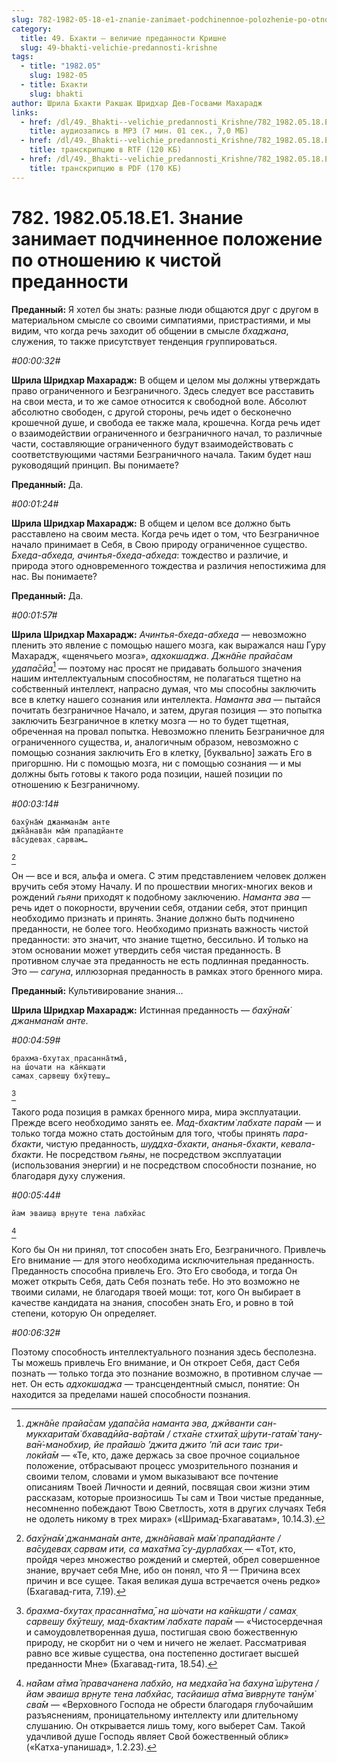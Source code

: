 ```yaml
---
slug: 782-1982-05-18-e1-znanie-zanimaet-podchinennoe-polozhenie-po-otnosheniyu-k-chistoj-predannosti
category:
  title: 49. Бхакти — величие преданности Кришне
  slug: 49-bhakti-velichie-predannosti-krishne
tags:
  - title: "1982.05"
    slug: 1982-05
  - title: Бхакти
    slug: bhakti
author: Шрила Бхакти Ракшак Шридхар Дев-Госвами Махарадж
links:
  - href: /dl/49._Bhakti--velichie_predannosti_Krishne/782_1982.05.18.E1_SridharMj_Znanie_zanimaet_podchinennoe_polozhenie_po_otnosheniju_k_chistoj_predannosti.mp3
    title: аудиозапись в MP3 (7 мин. 01 сек., 7,0 МБ)
  - href: /dl/49._Bhakti--velichie_predannosti_Krishne/782_1982.05.18.E1_SridharMj_Znanie_zanimaet_podchinennoe_polozhenie_po_otnosheniju_k_chistoj_predannosti.rtf
    title: транскрипцию в RTF (120 КБ)
  - href: /dl/49._Bhakti--velichie_predannosti_Krishne/782_1982.05.18.E1_SridharMj_Znanie_zanimaet_podchinennoe_polozhenie_po_otnosheniju_k_chistoj_predannosti.pdf
    title: транскрипцию в PDF (170 КБ)
---
```


# 782. 1982.05.18.E1. Знание занимает подчиненное положение по отношению к чистой преданности

**Преданный:** Я хотел бы знать: разные люди общаются друг с другом в материальном смысле со своими симпатиями, пристрастиями, и мы видим, что когда речь заходит об общении в смысле *бхаджана*, служения, то также присутствует тенденция группироваться.

*#00:00:32#*

**Шрила Шридхар Махарадж:** В общем и целом мы должны утверждать право ограниченного и Безграничного. Здесь следует все расставить на свои места, и то же самое относится к свободной воле. Абсолют абсолютно свободен, с другой стороны, речь идет о бесконечно крошечной душе, и свобода ее также мала, крошечна. Когда речь идет о взаимодействии ограниченного и безграничного начал, то различные части, составляющие ограниченного будут взаимодействовать с соответствующими частями Безграничного начала. Таким будет наш руководящий принцип. Вы понимаете?

**Преданный:** Да.

*#00:01:24#*

**Шрила Шридхар Махарадж:** В общем и целом все должно быть расставлено на своим места. Когда речь идет о том, что Безграничное начало принимает в Себя, в Свою природу ограниченное существо. *Бхеда-абхеда, ачинтья-бхеда-абхеда*: тождество и различие, и природа этого одновременного тождества и различия непостижима для нас. Вы понимаете?

**Преданный:** Да.

*#00:01:57#*

**Шрила Шридхар Махарадж:** *Ачинтья-бхеда-абхеда* — невозможно пленить это явление с помощью нашего мозга, как выражался наш Гуру Махарадж, «щенячьего мозга», *адхокшаджа*. *Джн̃а̄не прайа̄сам удапа̄сйа*[^_ftn1] — поэтому нас просят не придавать большого значения нашим интеллектуальным способностям, не полагаться тщетно на собственный интеллект, напрасно думая, что мы способны заключить все в клетку нашего сознания или интеллекта. *Наманта эва* — пытайся почитать безграничное Начало, и затем, другая позиция — это попытка заключить Безграничное в клетку мозга — но то будет тщетная, обреченная на провал попытка. Невозможно пленить Безграничное для ограниченного существа, и, аналогичным образом, невозможно с помощью сознания заключить Его в клетку, [буквально] зажать Его в пригоршню. Ни с помощью мозга, ни с помощью сознания — и мы должны быть готовы к такого рода позиции, нашей позиции по отношению к Безграничному.

*#00:03:14#*

    бахӯна̄м̇ джанмана̄м анте
    джн̃а̄нава̄н ма̄м̇ прападйанте
    ва̄судевах̣ сарвам…
[^_ftn2]

Он — все и вся, альфа и омега. С этим представлением человек должен вручить себя этому Началу. И по прошествии многих-многих веков и рождений *гьяни* приходят к подобному заключению. *Наманта эва* — речь идет о покорности, вручении себя, отдании себя, этот принцип необходимо признать и принять. Знание должно быть подчинено преданности, не более того. Необходимо признать важность чистой преданности: это значит, что знание тщетно, бессильно. И только на этом основании может утвердить себя чистая преданность. В противном случае эта преданность не есть подлинная преданность. Это — *сагуна*, иллюзорная преданность в рамках этого бренного мира.

**Преданный:** Культивирование знания…

**Шрила Шридхар Махарадж:** Истинная преданность — *бахӯна̄м̇ джанмана̄м анте.*

*#00:04:59#*

    брахма-бхутах̣ прасанна̄тма̄,
    на ш́очати на ка̄н̇кш̣ати
    самах̣ сарвеш̣у бхӯтеш̣у…
[^_ftn3]

Такого рода позиция в рамках бренного мира, мира эксплуатации. Прежде всего необходимо занять ее. *Мад-бхактим̇ лабхате пара̄м* — и только тогда можно стать достойным для того, чтобы принять *пара-бхакти*, чистую преданность, *шуддха-бхакти*, *ананья-бхакти*, *кевала-бхакти*. Не посредством *гьяны*, не посредством эксплуатации (использования энергии) и не посредством способности познание, но благодаря духу служения.

*#00:05:44#*

    йам эваиш̣а вр̣н̣уте тена лабхйас
[^_ftn4]

Кого бы Он ни принял, тот способен знать Его, Безграничного. Привлечь Его внимание — для этого необходима исключительная преданность. Преданность способна привлечь Его. Это Его свобода, и тогда Он может открыть Себя, дать Себя познать тебе. Но это возможно не твоими силами, не благодаря твоей мощи: тот, кого Он выбирает в качестве кандидата на знания, способен знать Его, и ровно в той степени, которую Он определяет.

*#00:06:32#*

Поэтому способность интеллектуального познания здесь бесполезна. Ты можешь привлечь Его внимание, и Он откроет Себя, даст Себя познать — только тогда это познание возможно, в противном случае — нет. Он есть *адхокшаджа* — трансцендентный смысл, понятие: Он находится за пределами нашей способности познания.



[^_ftn1]: *джн̃а̄не прайа̄сам удапа̄сйа наманта эва, джӣванти сан-мукхарита̄м̇ бхавадӣйа-ва̄рта̄м / стха̄не стхита̄х̣ ш́рути-гата̄м̇ тану-ва̄н̇-манобхир, йе пра̄йаш́о ’джита джито ’пй аси таис три-локйа̄м* — «Те, кто, даже держась за свое прочное социальное положение, отбрасывают процесс умозрительного познания и своими телом, словами и умом выказывают все почтение описаниям Твоей Личности и деяний, посвящая свои жизни этим рассказам, которые произносишь Ты сам и Твои чистые преданные, несомненно побеждают Твою Светлость, хотя в других случаях Тебя не одолеть никому в трех мирах» («Шримад-Бхагаватам», 10.14.3).

[^_ftn2]: *бахӯна̄м̇ джанмана̄м анте, джн̃а̄нава̄н ма̄м̇ прападйанте / ва̄судевах̣ сарвам ити, са маха̄тма̄ су-дурлабхах̣* — «Тот, кто, пройдя через множество рождений и смертей, обрел совершенное знание, вручает себя Мне, ибо он понял, что Я — Причина всех причин и все сущее. Такая великая душа встречается очень редко» (Бхагавад-гита, 7.19).

[^_ftn3]: *брахма-бхутах̣ прасанна̄тма̄, на ш́очати на ка̄н̇кш̣ати / самах̣ сарвеш̣у бхӯтеш̣у, мад-бхактим̇ лабхате пара̄м* — «Чистосердечная и самоудовлетворенная душа, постигшая свою божественную природу, не скорбит ни о чем и ничего не желает. Рассматривая равно все живые существа, она постепенно достигает высшей преданности Мне» (Бхагавад-гита, 18.54).

[^_ftn4]: *на̄йам а̄тма̄ правачанена лабхйо, на медхайа̄ на бахуна̄ ш́рутена / йам эваиш̣а вр̣н̣уте тена лабхйас, тасйаиш̣а а̄тма̄ вивр̣н̣уте танӯм̇ сва̄м* — «Верховного Господа не обрести благодаря глубочайшим разъяснениям, проницательному интеллекту или длительному слушанию. Он открывается лишь тому, кого выберет Сам. Такой удачливой душе Господь являет Свой божественный облик» («Катха-упанишад», 1.2.23).

